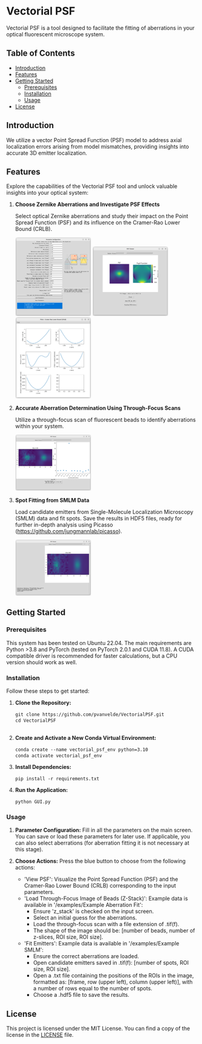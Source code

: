 # Vectorial PSF

Vectorial PSF is a tool designed to facilitate the fitting of aberrations in your optical fluorescent microscope system.


## Table of Contents

- [Introduction](#introduction)
- [Features](#features)
- [Getting Started](#getting-started)
  - [Prerequisites](#prerequisites)
  - [Installation](#installation)
  - [Usage](#usage)
- [License](#license)


## Introduction
We utilize a vector Point Spread Function (PSF) model to address axial localization errors arising from model mismatches, providing insights into accurate 3D emitter localization.

## Features

Explore the capabilities of the Vectorial PSF tool and unlock valuable insights into your optical system:

1. **Choose Zernike Aberrations and Investigate PSF Effects**

   Select optical Zernike aberrations and study their impact on the Point Spread Function (PSF) and its influence on the Cramer-Rao Lower Bound (CRLB).

   <img src="images/demo/main.png" alt="Main Screen" width="200">
   <img src="images/demo/showpsf.png" alt="View PSF" width="200">
   <img src="images/demo/crlb.png" alt="CRLB" width="200">

2. **Accurate Aberration Determination Using Through-Focus Scans**

   Utilize a through-focus scan of fluorescent beads to identify aberrations within your system. 

   <img src="images/demo/aberrationfit.png" alt="Through-Focus Scan" width="200">

3. **Spot Fitting from SMLM Data**

   Load candidate emitters from Single-Molecule Localization Microscopy (SMLM) data and fit spots. Save the results in HDF5 files, ready for further in-depth analysis using Picasso (https://github.com/jungmannlab/picasso). 

   <img src="images/demo/fit_emit.png" alt="Spot Fitting" width="200">
## Getting Started

### Prerequisites

This system has been tested on Ubuntu 22.04. The main requirements are Python >3.8 and PyTorch (tested on PyTorch 2.0.1 and CUDA 11.8). A CUDA compatible driver is recommended for faster calculations, but a CPU version should work as well.

### Installation

Follow these steps to get started:

1. **Clone the Repository:**
   ```shell
   git clone https://github.com/pvanvelde/VectorialPSF.git
   cd VectorialPSF
 
2. **Create and Activate a New Conda Virtual Environment:**
   ```shell
   conda create --name vectorial_psf_env python=3.10
   conda activate vectorial_psf_env

3. **Install Dependencies:**
   ```shell
   pip install -r requirements.txt

4. **Run the Application:**
   ```shell
   python GUI.py
### Usage

1. **Parameter Configuration:**
   Fill in all the parameters on the main screen. You can save or load these parameters for later use. If applicable, you can also select aberrations (for aberration fitting it is not necessary at this stage).

2. **Choose Actions:**
   Press the blue button to choose from the following actions:
   - 'View PSF': Visualize the Point Spread Function (PSF) and the Cramer-Rao Lower Bound (CRLB) corresponding to the input parameters.
   - 'Load Through-Focus Image of Beads (Z-Stack)': Example data is available in '/examples/Example Aberration Fit':
     - Ensure 'z_stack' is checked on the input screen.
     - Select an initial guess for the aberrations.
     - Load the through-focus scan with a file extension of .tif(f).
     - The shape of the image should be: [number of beads, number of z-slices, ROI size, ROI size].
   - 'Fit Emitters': Example data is available in '/examples/Example SMLM':
     - Ensure the correct aberrations are loaded.
     - Open candidate emitters saved in .tif(f): [number of spots, ROI size, ROI size].
     - Open a .txt file containing the positions of the ROIs in the image, formatted as: [frame, row (upper left), column (upper left)], with a number of rows equal to the number of spots.
     - Choose a .hdf5 file to save the results.

## License

This project is licensed under the MIT License. You can find a copy of the license in the [LICENSE](LICENSE) file.


